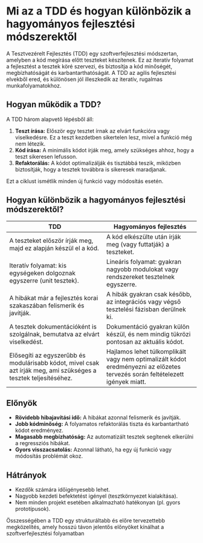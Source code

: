 # Mi az a TDD és hogyan különbözik a hagyományos fejlesztési módszerektől

A Tesztvezérelt Fejlesztés (TDD) egy szoftverfejlesztési módszertan, amelyben a kód megírása előtt teszteket készítenek. Ez az iteratív folyamat a fejlesztést a tesztek köré szervezi, és biztosítja a kód minőségét, megbízhatóságát és karbantarthatóságát. A TDD az agilis fejlesztési elvekből ered, és különösen jól illeszkedik az iteratív, rugalmas munkafolyamatokhoz.

## **Hogyan működik a TDD?**

A TDD három alapvető lépésből áll:

1. **Teszt írása:** Először egy tesztet írnak az elvárt funkcióra vagy viselkedésre. Ez a teszt kezdetben sikertelen lesz, mivel a funkció még nem létezik.
2. **Kód írása:** A minimális kódot írják meg, amely szükséges ahhoz, hogy a teszt sikeresen lefusson.
3. **Refaktorálás:** A kódot optimalizálják és tisztábbá teszik, miközben biztosítják, hogy a tesztek továbbra is sikeresek maradjanak.

Ezt a ciklust ismétlik minden új funkció vagy módosítás esetén.

## **Hogyan különbözik a hagyományos fejlesztési módszerektől?**

| **TDD** | **Hagyományos fejlesztés** |
| --- | --- |
| A teszteket először írják meg, majd ez alapján készül el a kód. | A kód elkészülte után írják meg (vagy futtatják) a teszteket. |
| Iteratív folyamat: kis egységeken dolgoznak egyszerre (unit tesztek). | Lineáris folyamat: gyakran nagyobb modulokat vagy rendszereket tesztelnek egyszerre. |
| A hibákat már a fejlesztés korai szakaszában felismerik és javítják. | A hibák gyakran csak később, az integrációs vagy végső tesztelési fázisban derülnek ki. |
| A tesztek dokumentációként is szolgálnak, bemutatva az elvárt viselkedést. | Dokumentáció gyakran külön készül, és nem mindig tükrözi pontosan az aktuális kódot. |
| Elősegíti az egyszerűbb és modulárisabb kódot, mivel csak azt írják meg, ami szükséges a tesztek teljesítéséhez. | Hajlamos lehet túlkomplikált vagy nem optimalizált kódot eredményezni az előzetes tervezés során feltételezett igények miatt. |

## **Előnyök**

- **Rövidebb hibajavítási idő:** A hibákat azonnal felismerik és javítják.
- **Jobb kódminőség:** A folyamatos refaktorálás tiszta és karbantartható kódot eredményez.
- **Magasabb megbízhatóság:** Az automatizált tesztek segítenek elkerülni a regressziós hibákat.
- **Gyors visszacsatolás:** Azonnal látható, ha egy új funkció vagy módosítás problémát okoz.

## **Hátrányok**

- Kezdők számára időigényesebb lehet.
- Nagyobb kezdeti befektetést igényel (tesztkörnyezet kialakítása).
- Nem minden projekt esetében alkalmazható hatékonyan (pl. gyors prototípusok).

Összességében a TDD egy strukturáltabb és előre tervezettebb megközelítés, amely hosszú távon jelentős előnyöket kínálhat a szoftverfejlesztési folyamatban